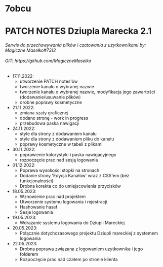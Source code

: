 # 7obcu
<h1>PATCH NOTES Dziupla Marecka 2.1</h1>
        <h6>
            Serwis do przechowywania plików i czatowania z użytkownikami by: Magiczne Masełko#7312
            <br />
            <br />
            GIT: https://github.com/MagiczneMaselko
        </h6>
        <h5></h5>
        <ul class="list">
            <li>
                17.11.2022:
                <ul>
                    <li>utworzenie PATCH notes'ów</li>
                    <li>tworzenie kanału o wybranej nazwie</li>
                    <li>
                        tworzenie kanału o wybranej nazwie, modyfikacja jego zawartości
                        (dodawanie/usuwanie plików)
                    </li>
                    <li>drobne poprawy kosmetyczne</li>
                </ul>
            </li>
            <li>
                21.11.2022:
                <ul>
                    <li>zmiana szaty graficznej</li>
                    <li>dodano stronę - work in progress</li>
                    <li>przebudowa paska nawigacji</li>
                </ul>
            </li>
            <li>
                24.11.2022:
                <ul>
                    <li>style dla strony z dodawaniem kanału</li>
                    <li>style dla strony z dodawaniem pliku do kanału</li>
                    <li>poprawy kosmetyczne w tabeli z plikami</li>
                </ul>
            </li>
            <li>
                30.11.2022:
                <ul>
                    <li>poprawienie kolorystyki i paska nawigacyjnego</li>
                    <li>rozpoczęcie prac nad sesją logowania</li>
                </ul>
            </li>
            <li>
                01.12.2022:
                <ul>
                    <li>Poprawa wysokości stopki na stronach</li>
                    <li>
                        Dodanie strony 'Edycja Kanałów' wraz z CSS'em (bez funkcjonalności)
                    </li>
                    <li>Drobna korekta co do umiejscowienia przycisków</li>
                </ul>
            </li>
            <li>
                18.05.2023:
                <ul>
                    <li>Wznowienie prac nad projektem</li>
                    <li>Utworzenie systemu logowania i rejestracji</li>
                    <li>Hashowanie haseł</li>
                    <li>Sesje logowania</li>
                </ul>
            </li>
            <li>
                19.05.2023:
                <ul>
                  <li>Wdrażanie systemu logowania do Dziupli Mareckiej</li>
                </ul>
            </li>
            <li>
                20.05.2023:
                <ul>
                    <li>Połącznie dotychczasowego projektu Dziupli mareckiej z systemem logowania</li>
                </ul>
            </li>
            <li>
                22.05.2023:
                <ul>
                  <li>Drobna poprawa związana z logowaniem uzytkownika i jego folderem</li>
                  <li>Rozpoczęcie prac nad czatem po stronie klienta</li>
                </ul>
            </li>
        </ul>
